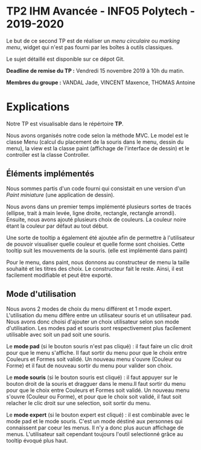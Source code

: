 
  

# TP2 IHM Avancée - INFO5 Polytech - 2019-2020

  

Le but de ce second TP est de réaliser un *menu circulaire* ou *marking menu*, widget qui n'est pas fourni par les boîtes à outils classiques.

Le sujet détaillé est disponible sur ce dépot Git.

  

**Deadline de remise du TP :** Vendredi 15 novembre 2019 à 10h du matin.

  

**Membres du groupe :** VANDAL Jade, VINCENT Maxence, THOMAS Antoine

  
  

# Explications

  

Notre TP est visualisable dans le répértoire **TP**.

Nous avons organisés notre code selon la méthode MVC. Le model est le classe Menu (calcul du placement de la souris dans le menu, dessin du menu), la view est la classe paint (affichage de l'interface de dessin) et le controller est la classe Controller.


## Éléments implémentés

 Nous sommes partis d'un code fourni qui consistait en une version d'un *Paint miniature* (une application de dessin).

Nous avons dans un premier temps implémenté plusieurs sortes de tracés (ellipse, trait à main levée, ligne droite, rectangle, rectangle arrondi). 
Ensuite, nous avons ajouté plusieurs choix de couleurs. La couleur noire étant la couleur par défaut au tout début.

Une sorte de tooltip a également été ajoutée afin de permettre à l'utilisateur de pouvoir visualiser quelle couleur et quelle forme sont choisies. Cette tooltip suit les mouvements de la souris. (elle est implémenté dans paint)
 
Pour le menu, dans paint, nous donnons au constructeur de menu la taille souhaité et les titres des choix. Le constructeur fait le reste. Ainsi, il est facilement modifiable et peut être exporté.
  

## Mode d'utilisation

  
Nous avons 2 modes de choix du menu différent et 1 mode expert.
L'utilisation du menu diffère entre un utilisateur souris et un utilisateur pad. Nous avons donc choisi d'ajouter un choix utilisateur selon son mode d'utilisation. Les modes pad et souris sont respectivement plus facilement utilisable avec soit un pad soit une souris.

Le **mode pad** (si le bouton souris n'est pas cliqué) : il faut faire un clic droit pour que le menu s'affiche. Il faut sortir du menu pour que le choix entre Couleurs et Formes soit validé.
Un nouveau menu s'ouvre (Couleur ou Forme) et il faut de nouveau sortir du menu pour valider son choix.

Le **mode souris** (si le bouton souris est cliqué) : il faut appuyer sur le bouton droit de la souris et dragguer dans le menu.Il faut sortir du menu pour que le choix entre Couleurs et Formes soit validé.
Un nouveau menu s'ouvre (Couleur ou Forme), et pour que le choix soit validé, il faut soit relacher le clic droit sur une selection, soit sortir du menu.

Le **mode expert** (si le bouton expert est cliqué) : il est combinable avec le mode pad et le mode souris. C'est un mode déstiné aux personnes qui connaissent par coeur les menus. Il n'y a donc plus aucun affichage de menus. L'utilisateur sait cependant toujours l'outil selectionné grâce au tooltip évoqué plus haut.
